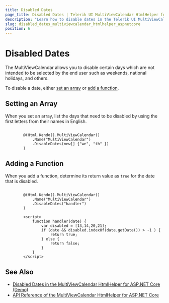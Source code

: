 ```yaml
---
title: Disabled Dates
page_title: Disabled Dates | Telerik UI MultiViewCalendar HtmlHelper for ASP.NET Core
description: "Learn how to disable dates in the Telerik UI MultiViewCalendar widget."
slug: disabled_dates_multiviewcalendar_htmlhelper_aspnetcore
position: 6
---
```


# Disabled Dates

The MultiViewCalendar allows you to disable certain days which are not intended to be selected by the end user such as weekends, national holidays, and others.

To disable a date, either [set an array](#setting-and-array) or [add a function](#adding-a-function).

## Setting an Array

When you set an array, list the days that need to be disabled by using the first letters from their names in English.

```Razor

        @(Html.Kendo().MultiViewCalendar()
            .Name("MultiViewCalendar")
            .DisableDates(new[] {"we", "th" })
        )
```

## Adding a Function

When you add a function, determine its return value as `true` for the date that is disabled.

```Razor

        @(Html.Kendo().MultiViewCalendar()
            .Name("MultiViewCalendar")
            .DisableDates("handler")
        )

        <script>
            function handler(date) {
                var disabled = [13,14,20,21];
                if (date && disabled.indexOf(date.getDate()) > -1 ) {
                    return true;
                } else {
                    return false;
                }
            }
        </script>
```

## See Also

* [Disabled Dates in the MultiViewCalendar HtmlHelper for ASP.NET Core (Demo)](https://demos.telerik.com/aspnet-core/multiviewcalendar/disabled-dates)
* [API Reference of the MultiViewCalendar HtmlHelper for ASP.NET Core](/api/multiviewcalendar)
